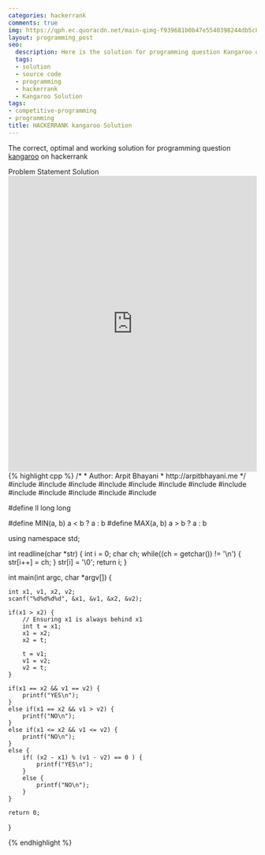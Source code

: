 ```yaml
---
categories: hackerrank
comments: true
img: https://qph.ec.quoracdn.net/main-qimg-f939681b0b47e5540398244db5c8966f?convert_to_webp=true
layout: programming_post
seo:
  description: Here is the solution for programming question Kangaroo on hackerrank
  tags:
  - solution
  - source code
  - programming
  - hackerrank
  - Kangaroo Solution
tags:
- competitive-programming
- programming
title: HACKERRANK kangaroo Solution
---
```

The correct, optimal and working solution for programming question [kangaroo](https://www.hackerrank.com/challenges/kangaroo) on hackerrank

<div class="ui secondary pointing large menu">
  <a class="grey item" data-tab="problem-statement">
    Problem Statement
  </a>
  <a class="active item grey" data-tab="solution">
    Solution
  </a>
</div>
<div class="ui bottom attached tab" data-tab="problem-statement">
    <iframe src="https://www.hackerrank.com/challenges/kangaroo" width="100%" height="600px" style="overflow: scroll; border: none;"></iframe>
</div>
<div class="ui bottom attached active tab" data-tab="solution">
{% highlight cpp %}
/*
 *  Author: Arpit Bhayani
 *  http://arpitbhayani.me
 */
#include <cmath>
#include <cstdio>
#include <cstdlib>
#include <climits>
#include <deque>
#include <iostream>
#include <list>
#include <limits>
#include <map>
#include <queue>
#include <set>
#include <stack>
#include <vector>

#define ll long long

#define MIN(a, b) a < b ? a : b
#define MAX(a, b) a > b ? a : b

using namespace std;

int readline(char *str) {
    int i = 0;
    char ch;
    while((ch = getchar()) != '\n') {
        str[i++] = ch;
    }
    str[i] = '\0';
    return i;
}

int main(int argc, char *argv[]) {

    int x1, v1, x2, v2;
    scanf("%d%d%d%d", &x1, &v1, &x2, &v2);

    if(x1 > x2) {
        // Ensuring x1 is always behind x1
        int t = x1;
        x1 = x2;
        x2 = t;

        t = v1;
        v1 = v2;
        v2 = t;
    }

    if(x1 == x2 && v1 == v2) {
        printf("YES\n");
    }
    else if(x1 == x2 && v1 > v2) {
        printf("NO\n");
    }
    else if(x1 <= x2 && v1 <= v2) {
        printf("NO\n");
    }
    else {
        if( (x2 - x1) % (v1 - v2) == 0 ) {
            printf("YES\n");
        }
        else {
            printf("NO\n");
        }
    }

    return 0;
}

{% endhighlight %}
</div>
